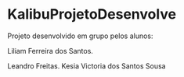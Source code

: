 # KalibuProjetoDesenvolve
Projeto desenvolvido em grupo pelos alunos:

Liliam Ferreira dos Santos.  

Leandro Freitas.
Kesia Victoria dos Santos Sousa